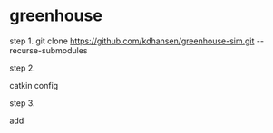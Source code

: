 # greenhouse

step 1. 
git clone https://github.com/kdhansen/greenhouse-sim.git --recurse-submodules

step 2.

catkin config

step 3.

add 
